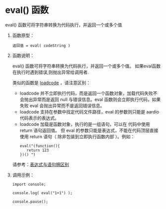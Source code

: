 # eval() 函数

eval() 函数可将字符串转换为代码执行，并返回一个或多个值

1. 函数原型：   

   `返回值 = eval( codeString )`
  
2. 函数说明：   
  
   eval() 函数可将字符串转换为代码执行，并返回一个或多个值。
   如果eval函数在执行时遇到错误,则抛出异常给调用者.  
   
   类似的函数是 [loadcode](loadcode.md) ，请注意区别： 
   - loadcode 并不立即执行代码，而是返回一个函数对象，加载代码失败不会抛出异常而是返回 null 与错误信息。eval 函数则会立即执行代码，如果失败 eval 会抛出异常而不是返回错误信息。
   - loadcode 支持在参数中找定代码文件路径，eval 的参数则只能是 aardio 代码表示的表达式。
   - loadcode 加载是函数对象，执行的是一组语句，可以在 代码中使用 return 语句返回值。
   但 eval 的参数只能是表达式，不能在代码顶层直接使用 return 语句（ 除非包装到立即执行函数内部 ）。例如：
      ```aardio
      eval("(function(){
         return 123
      })() ")
      ```

   请参考：[表达式与语句拥区别](../basic-syntax.md#stat-vs-exp)
   
3. 调用示例：   

   ```aardio 
   import console; 

   console.log( eval("1+1") ); 

   console.pause();
   ```